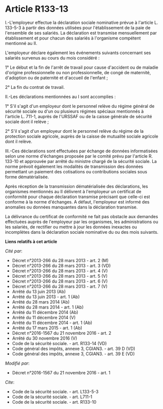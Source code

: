 # Article R133-13

I.-L'employeur effectue la déclaration sociale nominative prévue à l'article L. 133-5-3 à partir des données utilisées pour
l'établissement de la paie de l'ensemble de ses salariés. La déclaration est transmise mensuellement par établissement et
pour chacun des salariés à l'organisme compétent mentionné au II. 

L'employeur déclare également les événements suivants concernant ses salariés survenus au cours du mois considéré : 

1° Le début et la fin de l'arrêt de travail pour cause d'accident ou de maladie d'origine professionnelle ou non
professionnelle, de congé de maternité, d'adoption ou de paternité et d'accueil de l'enfant ; 

2° La fin du contrat de travail. 

II.-Les déclarations mentionnées au I sont accomplies : 

1° S'il s'agit d'un employeur dont le personnel relève du régime général de sécurité sociale ou d'un ou plusieurs régimes
spéciaux mentionnés à l'article L. 711-1, auprès de l'URSSAF ou de la caisse générale de sécurité sociale dont il relève ; 

2° S'il s'agit d'un employeur dont le personnel relève du régime de la protection sociale agricole, auprès de la caisse de
mutualité sociale agricole dont il relève. 

III.-Ces déclarations sont effectuées par échange de données informatisées selon une norme d'échanges proposée par le comité
prévu par l'article R. 133-10 et approuvée par arrêté du ministre chargé de la sécurité sociale. La norme prévoit également
les modalités de transmission des données permettant un paiement des cotisations ou contributions sociales sous forme
dématérialisée. 

Après réception de la transmission dématérialisée des déclarations, les organismes mentionnés au II délivrent à l'employeur
un certificat de conformité pour chaque déclaration transmise précisant que celle-ci est conforme à la norme d'échanges. A
défaut, l'employeur est informé des anomalies ou données manquantes dans la déclaration transmise. 

La délivrance du certificat de conformité ne fait pas obstacle aux demandes effectuées auprès de l'employeur par les
organismes, les administrations ou les salariés, de rectifier ou mettre à jour les données inexactes ou incomplètes dans la
déclaration sociale nominative du ou des mois suivants.

**Liens relatifs à cet article**

_Cité par_:

  - Décret n°2013-266 du 28 mars 2013 - art. 2 (M)
  - Décret n°2013-266 du 28 mars 2013 - art. 3 (VD)
  - Décret n°2013-266 du 28 mars 2013 - art. 4 (V)
  - Décret n°2013-266 du 28 mars 2013 - art. 5 (V)
  - Décret n°2013-266 du 28 mars 2013 - art. 6 (V)
  - Décret n°2013-266 du 28 mars 2013 - art. 7 (V)
  - Arrêté du 13 juin 2013 (Ab)
  - Arrêté du 13 juin 2013 - art. 1 (Ab)
  - Arrêté du 28 mars 2014 (Ab)
  - Arrêté du 28 mars 2014 - art. 1 (Ab)
  - Arrêté du 11 décembre 2014 (Ab)
  - Arrêté du 11 décembre 2014 (V)
  - Arrêté du 11 décembre 2014 - art. 1 (Ab)
  - Arrêté du 17 mars 2015 - art. 1 (Ab)
  - Décret n°2016-1567 du 21 novembre 2016 - art. 2
  - Arrêté du 30 novembre 2016 (V)
  - Code de la sécurité sociale. - art. R133-14 (VD)
  - Code général des impôts, annexe 3, CGIAN3. - art. 39 D (VD)
  - Code général des impôts, annexe 3, CGIAN3. - art. 39 E (VD)

_Modifié par_:

  - Décret n°2016-1567 du 21 novembre 2016 - art. 1

_Cite_:

  - Code de la sécurité sociale. - art. L133-5-3
  - Code de la sécurité sociale. - art. L711-1
  - Code de la sécurité sociale. - art. R133-10
